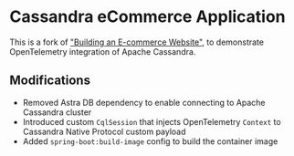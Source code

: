 # Cassandra eCommerce Application

This is a fork of ["Building an E-commerce Website"](https://github.com/datastaxdevs/workshop-ecommerce-app), to demonstrate
OpenTelemetry integration of Apache Cassandra.

## Modifications

- Removed Astra DB dependency to enable connecting to Apache Cassandra cluster
- Introduced custom `CqlSession` that injects OpenTelemetry `Context` to Cassandra Native Protocol custom payload
- Added `spring-boot:build-image` config to build the container image
